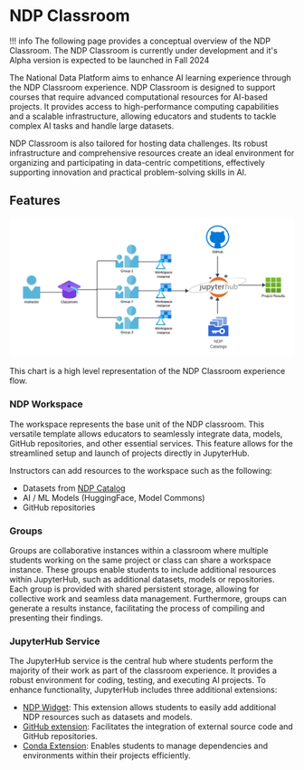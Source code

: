 # NDP Classroom

!!! info
    The following page provides a conceptual overview of the NDP Classroom. The NDP Classroom is currently under development and it's Alpha version is expected to be launched in Fall 2024

The National Data Platform aims to enhance AI learning experience through the NDP Classroom experience. NDP Classroom is designed to support courses that require advanced computational resources for AI-based projects. It provides access to high-performance computing capabilities and a scalable infrastructure, allowing educators and students to tackle complex AI tasks and handle large datasets.

NDP Classroom is also tailored for hosting data challenges. Its robust infrastructure and comprehensive resources create an ideal environment for organizing and participating in data-centric competitions, effectively supporting innovation and practical problem-solving skills in AI.

## Features

<img src="images/classroom-flow.png">

This chart is a high level representation of the NDP Classroom experience flow. 

### **NDP Workspace**

The workspace represents the base unit of the NDP classroom. This versatile template allows educators to seamlessly integrate data, models, GitHub repositories, and other essential services. This feature allows for the streamlined setup and launch of projects directly in JupyterHub. 

Instructors can add resources to the workspace such as the following:

- Datasets from [NDP Catalog](https://nationaldataplatform.org/ckandata)
- AI / ML Models (HuggingFace, Model Commons)
- GitHub repositories

### **Groups**

Groups are collaborative instances within a classroom where multiple students working on the same project or class can share a workspace instance. These groups enable students to include additional resources within JupyterHub, such as additional datasets, models or repositories. Each group is provided with shared persistent storage, allowing for collective work and seamless data management. Furthermore, groups can generate a results instance, facilitating the process of compiling and presenting their findings.

### **JupyterHub Service**

The JupyterHub service is the central hub where students perform the majority of their work as part of the classroom experience. It provides a robust environment for coding, testing, and executing AI projects. To enhance functionality, JupyterHub includes three additional extensions:

- [NDP Widget](http://localhost:8000/documentation/jupyter/widget.md): This extension allows students to easily add additional NDP resources such as datasets and models.
- [GitHub extension](http://localhost:8000/documentation/jupyter/github-extension.md): Facilitates the integration of external source code and GitHub repositories.
- [Conda Extension](http://localhost:8000/documentation/jupyter/conda-extension.md): Enables students to manage dependencies and environments within their projects efficiently.



